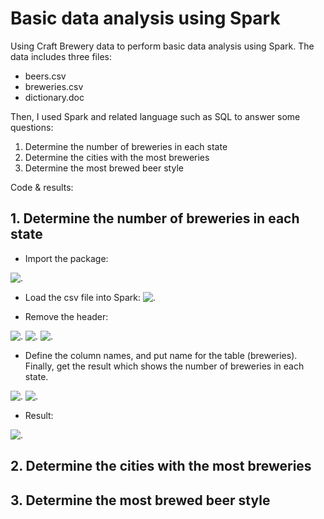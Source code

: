 # Basic data analysis using Spark

Using Craft Brewery data to perform basic data analysis using Spark. The data includes three files:
  - beers.csv
  - breweries.csv
  - dictionary.doc

Then, I used Spark and related language such as SQL to answer some questions:
1.	Determine the number of breweries in each state
2.	Determine the cities with the most breweries
3.	Determine the most brewed beer style

Code & results:

## 1. Determine the number of breweries in each state
  -	Import the package:

![.](https://user-images.githubusercontent.com/86505407/146413603-29a7bc43-f006-4014-aaea-6e3a8afd81fb.png)

  - Load the csv file into Spark:
![.](https://user-images.githubusercontent.com/86505407/146413750-2588ec81-c26b-4342-8e4d-ecda6c60a4ea.png)

  -	Remove the header:

![.](https://user-images.githubusercontent.com/86505407/146413766-20f84cb2-b67d-4a65-a436-dada67abca5a.png)
![.](https://user-images.githubusercontent.com/86505407/146413777-d1b0b555-462e-44de-9e33-e63e73ca6f0d.png)
![.](https://user-images.githubusercontent.com/86505407/146413795-b1d230ad-7653-4b16-96b3-8e5e3f83bbab.png)

  -	Define the column names, and put name for the table (breweries). Finally, get the result which shows the number of breweries in each state.  

![.](https://user-images.githubusercontent.com/86505407/146413827-a96dd2f5-ffb6-4443-aff6-3458a5d4818c.png)
![.](https://user-images.githubusercontent.com/86505407/146413863-c4e0c16d-1c8b-47cf-92e6-c82c4b19c80d.png)

  -	Result:

![.](https://user-images.githubusercontent.com/86505407/146413878-7812fb12-af5d-4115-a12b-fcc26c2faf2a.png)

## 2.	Determine the cities with the most breweries


## 3. Determine the most brewed beer style
